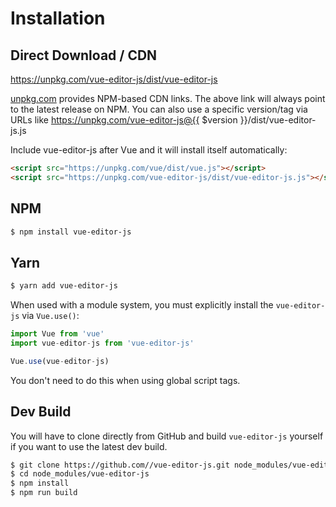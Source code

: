 # Installation

## Direct Download / CDN

https://unpkg.com/vue-editor-js/dist/vue-editor-js 

[unpkg.com](https://unpkg.com) provides NPM-based CDN links. The above link will always point to the latest release on NPM. You can also use a specific version/tag via URLs like https://unpkg.com/vue-editor-js@{{ $version }}/dist/vue-editor-js.js
 
Include vue-editor-js after Vue and it will install itself automatically:

```html
<script src="https://unpkg.com/vue/dist/vue.js"></script>
<script src="https://unpkg.com/vue-editor-js/dist/vue-editor-js.js"></script>
```

## NPM

```sh
$ npm install vue-editor-js
```

## Yarn

```sh
$ yarn add vue-editor-js
```

When used with a module system, you must explicitly install the `vue-editor-js` via `Vue.use()`:

```javascript
import Vue from 'vue'
import vue-editor-js from 'vue-editor-js'

Vue.use(vue-editor-js)
```

You don't need to do this when using global script tags.

## Dev Build

You will have to clone directly from GitHub and build `vue-editor-js` yourself if
you want to use the latest dev build.

```sh
$ git clone https://github.com//vue-editor-js.git node_modules/vue-editor-js
$ cd node_modules/vue-editor-js
$ npm install
$ npm run build
```

